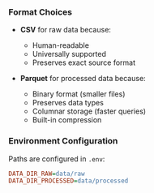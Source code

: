 
### Format Choices
- **CSV** for raw data because:
  - Human-readable
  - Universally supported
  - Preserves exact source format
  
- **Parquet** for processed data because:
  - Binary format (smaller files)
  - Preserves data types
  - Columnar storage (faster queries)
  - Built-in compression

### Environment Configuration
Paths are configured in `.env`:
```ini
DATA_DIR_RAW=data/raw
DATA_DIR_PROCESSED=data/processed